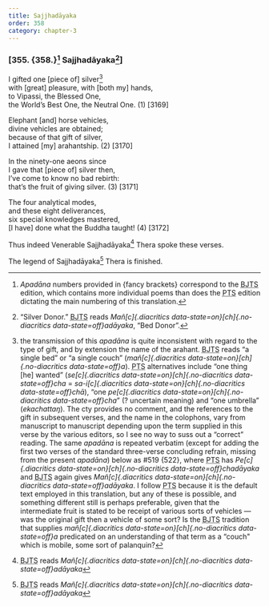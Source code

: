 ```yaml
---
title: Sajjhadāyaka
order: 358
category: chapter-3
---
```


### \[355. {358.}[^1] Sajjhadāyaka[^2]\]

I gifted one \[piece of\] silver[^3]  
with \[great\] pleasure, with \[both my\] hands,  
to Vipassi, the Blessed One,  
the World’s Best One, the Neutral One. (1) \[3169\]

Elephant \[and\] horse vehicles,  
divine vehicles are obtained;  
because of that gift of silver,  
I attained \[my\] arahantship. (2) \[3170\]

In the ninety-one aeons since  
I gave that \[piece of\] silver then,  
I’ve come to know no bad rebirth:  
that’s the fruit of giving silver. (3) \[3171\]

The four analytical modes,  
and these eight deliverances,  
six special knowledges mastered,  
\[I have\] done what the Buddha taught! (4) \[3172\]

Thus indeed Venerable Sajjhadāyaka[^4] Thera spoke these verses.

The legend of Sajjhadāyaka[^5] Thera is finished.

[^1]: *Apadāna* numbers provided in {fancy brackets} correspond to the <abbr title="Buddha Jayanthi Tripitaka Series">BJTS</abbr> edition, which contains more individual poems than does the <abbr title="Pali Text Society">PTS</abbr> edition dictating the main numbering of this translation.

[^2]: “Silver Donor.” <abbr title="Buddha Jayanthi Tripitaka Series">BJTS</abbr> reads *Mañ[c]{.diacritics data-state=on}[ch]{.no-diacritics data-state=off}adāyaka*, “Bed Donor”.

[^3]: the transmission of this *apadāna* is quite inconsistent with regard to the type of gift, and by extension the name of the arahant. <abbr title="Buddha Jayanthi Tripitaka Series">BJTS</abbr> reads “a single bed” or “a single couch” (*mañ[c]{.diacritics data-state=on}[ch]{.no-diacritics data-state=off}a*). <abbr title="Pali Text Society">PTS</abbr> alternatives include “one thing \[he\] wanted” (*se[c]{.diacritics data-state=on}[ch]{.no-diacritics data-state=off}cha* = *sa-i[c]{.diacritics data-state=on}[ch]{.no-diacritics data-state=off}chā*), “one *pe[c]{.diacritics data-state=on}[ch]{.no-diacritics data-state=off}cha*” (? uncertain meaning) and “one umbrella” (*ekachattaŋ*). The cty provides no comment, and the references to the gift in subsequent verses, and the name in the colophons, vary from manuscript to manuscript depending upon the term supplied in this verse by the various editors, so I see no way to suss out a “correct” reading. The same *apadāna* is repeated verbatim (except for adding the first two verses of the standard three-verse concluding refrain, missing from the present *apadāna*) below as \#519 {522}, where <abbr title="Pali Text Society">PTS</abbr> has *Pe[c]{.diacritics data-state=on}[ch]{.no-diacritics data-state=off}chadāyaka* and <abbr title="Buddha Jayanthi Tripitaka Series">BJTS</abbr> again gives *Mañ[c]{.diacritics data-state=on}[ch]{.no-diacritics data-state=off}adāyaka*. I follow <abbr title="Pali Text Society">PTS</abbr> because it is the default text employed in this translation, but any of these is possible, and something different still is perhaps preferable, given that the intermediate fruit is stated to be receipt of various sorts of vehicles — was the original gift then a vehicle of some sort? Is the <abbr title="Buddha Jayanthi Tripitaka Series">BJTS</abbr> tradition that supplies *mañ[c]{.diacritics data-state=on}[ch]{.no-diacritics data-state=off}a* predicated on an understanding of that term as a “couch" which is mobile, some sort of palanquin?

[^4]: <abbr title="Buddha Jayanthi Tripitaka Series">BJTS</abbr> reads *Mañ[c]{.diacritics data-state=on}[ch]{.no-diacritics data-state=off}adāyaka*

[^5]: <abbr title="Buddha Jayanthi Tripitaka Series">BJTS</abbr> reads *Mañ[c]{.diacritics data-state=on}[ch]{.no-diacritics data-state=off}adāyaka*
